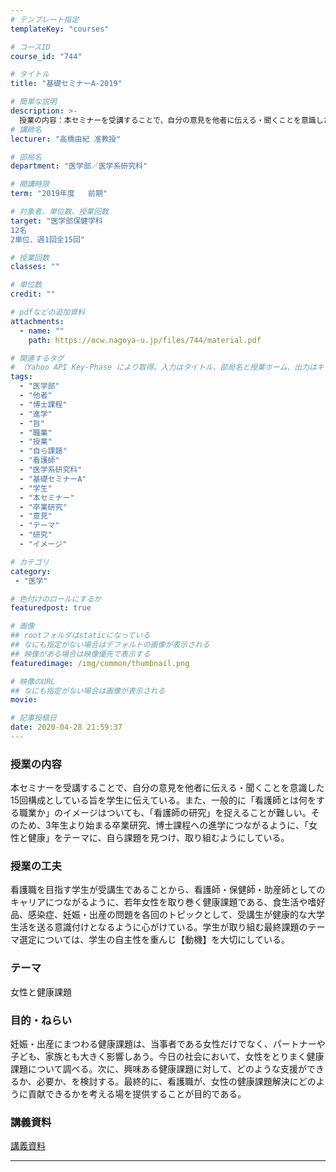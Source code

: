 ```yaml
---
# テンプレート指定
templateKey: "courses"

# コースID
course_id: "744"

# タイトル
title: "基礎セミナーA-2019"

# 簡単な説明
description: >-
  授業の内容：本セミナーを受講することで、自分の意見を他者に伝える・聞くことを意識した15回構成としている旨を学生に伝えている。また、一般的に「看護師とは何をする職業か」のイメージはついても、「看護師の研究」を捉えることが難しい。そのため、3年生より始まる卒業研究、博士課程への進学につながるように、「女性と健康」をテーマに、自ら課題を見つけ、取り組むようにしている。 ....
# 講師名
lecturer: "高橋由紀 准教授"

# 部局名
department: "医学部／医学系研究科"

# 開講時限
term: "2019年度	前期"

# 対象者、単位数、授業回数
target: "医学部保健学科
12名
2単位、週1回全15回"

# 授業回数
classes: ""

# 単位数
credit: ""

# pdfなどの追加資料
attachments:
  - name: "" 
    path: https://ocw.nagoya-u.jp/files/744/material.pdf

# 関連するタグ
# （Yahoo API Key-Phase により取得。入力はタイトル、部局名と授業ホーム、出力はキーフレーズ（tags））
tags:
  - "医学部"
  - "他者"
  - "博士課程"
  - "進学"
  - "旨"
  - "職業"
  - "授業"
  - "自ら課題"
  - "看護師"
  - "医学系研究科"
  - "基礎セミナーA"
  - "学生"
  - "本セミナー"
  - "卒業研究"
  - "意見"
  - "テーマ"
  - "研究"
  - "イメージ"

# カテゴリ
category:
 - "医学"

# 色付けのロールにするか
featuredpost: true

# 画像
## rootフォルダはstaticになっている
## なにも指定がない場合はデフォルトの画像が表示される
## 映像がある場合は映像優先で表示する
featuredimage: /img/common/thumbnail.png

# 映像のURL
## なにも指定がない場合は画像が表示される
movie: 

# 記事投稿日
date: 2020-04-28 21:59:37
---
```


### 授業の内容

本セミナーを受講することで、自分の意見を他者に伝える・聞くことを意識した15回構成としている旨を学生に伝えている。また、一般的に「看護師とは何をする職業か」のイメージはついても、「看護師の研究」を捉えることが難しい。そのため、3年生より始まる卒業研究、博士課程への進学につながるように、「女性と健康」をテーマに、自ら課題を見つけ、取り組むようにしている。

### 授業の工夫

看護職を目指す学生が受講生であることから、看護師・保健師・助産師としてのキャリアにつながるように、若年女性を取り巻く健康課題である、食生活や嗜好品、感染症、妊娠・出産の問題を各回のトピックとして、受講生が健康的な大学生活を送る意識付けとなるように心がけている。学生が取り組む最終課題のテーマ選定については、学生の自主性を重んじ【動機】を大切にしている。








### テーマ
女性と健康課題

### 目的・ねらい
妊娠・出産にまつわる健康課題は、当事者である女性だけでなく、パートナーや子ども、家族とも大きく影響しあう。今日の社会において、女性をとりまく健康課題について調べる。次に、興味ある健康課題に対して、どのような支援ができるか、必要か、を検討する。最終的に、看護職が、女性の健康課題解決にどのように貢献できるかを考える場を提供することが目的である。





### 講義資料

[講義資料](https://ocw.nagoya-u.jp/files/744/material.pdf) 










-----